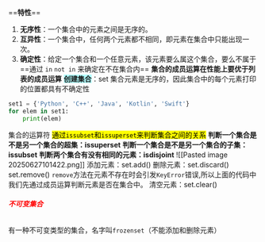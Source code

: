 ==**特性**==
1. **无序性**：一个集合中的元素之间是无序的。
2. **互异性**：一个集合中，任何两个元素都不相同，即元素在集合中只能出现一次。
3. **确定性**：给定一个集合和一个任意元素，该元素要么属这个集合，要么不属于
==通过 `in` `not in` 来确定在不在集合内==
**集合的成员运算在性能上要优于列表的成员运算**
**<span style="background:#b1ffff">创建集合</span>**：set
集合元素是无序的，因此集合中的每个元素打印的位置都具有不确定性
```python
set1 = {'Python', 'C++', 'Java', 'Kotlin', 'Swift'}
for elem in set1:
    print(elem)
```
集合的运算符
<mark class="hltr-purple">通过`issubset`和`issuperset`来判断集合之间的关系</mark>
**判断一个集合是不是另一个集合的超集：issuperset**
**判断一个集合是不是另一个集合的子集：issubset**
**判断两个集合有没有相同的元素：isdisjoint**
![[Pasted image 20250627101422.png]]
添加元素：set.add()
删除元素：set.discard()  set.remove()
`remove`方法在元素不存在时会引发`KeyError`错误,所以上面的代码中我们先通过成员运算判断元素是否在集合中。
清空元素：set.clear()
###### **<font color="#ff0000">不可变集合</font>**
有一种不可变类型的集合，名字叫`frozenset`（不能添加和删除元素）

